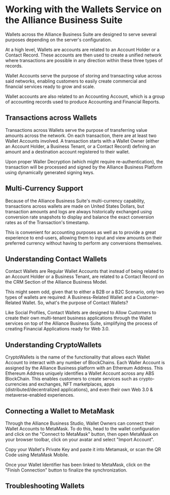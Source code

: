 # Working with the Wallets Service on the Alliance Business Suite

Wallets across the Alliance Business Suite are designed to serve several purposes depending on the server's configuration.

At a high level, Wallets are accounts are related to an Account Holder or a Contact Record. These accounts are then used to create a unified network where transactions are possible in any direction within these three types of records.

Wallet Accounts serve the purpose of storing and transacting value across said networks, enabling customers to easily create commercial and financial services ready to grow and scale.

Wallet accounts are also related to an Accounting Account, which is a group of accounting records used to produce Accounting and Financial Reports.


## Transactions across Wallets

Transactions across Wallets serve the purpose of transferring value amounts across the network. On each transaction, there are at least two Wallet Accounts involved. A transaction starts with a Wallet Owner (either an Account Holder, a Business Tenant, or a Contact Record) defining an amount and a destination account registered to their wallet.

Upon proper Waller Decryption (which might require re-authentication), the transaction will be processed and signed by the Alliance Business Platform using dynamically generated signing keys.

## Multi-Currency Support

Because of the Alliance Business Suite's multi-currency capability, transactions across wallets are made on United States Dollars, but transaction amounts and logs are always historically exchanged using conversion rate snapshots to display and balance the exact conversion rates as of the Transaction's timestamp.

This is convenient for accounting purposes as well as to provide a great experience to end-users, allowing them to input and view amounts on their preferred currency without having to perform any conversions themselves.

## Understanding Contact Wallets

Contact Wallets are Regular Wallet Accounts that instead of being related to an Account Holder or a Business Tenant, are related to a Contact Record on the CRM Section of the Alliance Business Model.

This might seem odd, given that to either a B2B or a B2C Scenario, only two types of wallets are required: A Business-Related Wallet and a Customer-Related Wallet. So, what's the purpose of Contact Wallets? 

Like Social Profiles, Contact Wallets are designed to Allow Customers to create their own multi-tenant business applications through the Wallet services on top of the Alliance Business Suite, simplifying the process of creating Financial Applications ready for Web 3.0.

## Understanding CryptoWallets

CryptoWallets is the name of the functionality that allows each Wallet Account to interact with any number of BlockChains. Each Waller Account is assigned by the Alliance Business platform with an Ethereum Address. This Ethereum Address uniquely identifies a Wallet Account across any ABS BlockChain. This enables customers to create services such as crypto-currencies and exchanges, NFT marketplaces, apps (distributed/decentralized applications), and even their own  Web 3.0 & metaverse-enabled experiences.

## Connecting a Wallet to MetaMask

Through the Alliance Business Studio, Wallet Owners can connect their Wallet Accounts to MetaMask. To do this, head to the wallet configuration and click on the "Connect to MetaMask" button, then open MetaMask on your browser toolbar, click on your avatar and select "Import Account". 

Copy your Wallet's Private Key and paste it into Metamask, or scan the QR Code using MetaMask Mobile.

Once your Wallet Identifier has been linked to MetaMask, click on the "Finish Connection" button to finalize the synchronization.






## Troubleshooting Wallets








